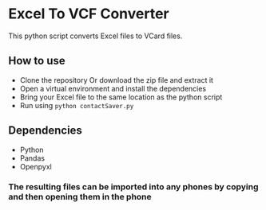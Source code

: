 # Excel To VCF Converter
This python script converts Excel files to VCard files. 


## How to use
 - Clone the repository Or download the zip file and extract it
 - Open a virtual environment and install the dependencies
 - Bring your Excel file to the same location as the python script
 - Run using `python contactSaver.py`

## Dependencies
  - Python
  - Pandas
  - Openpyxl

### The resulting files can be imported into any phones by copying and then opening them in the phone
